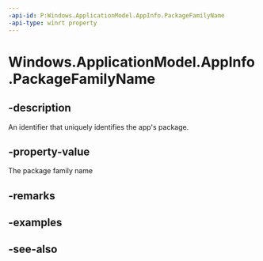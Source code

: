 ----api-id: P:Windows.ApplicationModel.AppInfo.PackageFamilyName
-api-type: winrt property
---<!-- Property syntaxpublic string PackageFamilyName { get; }--># Windows.ApplicationModel.AppInfo.PackageFamilyName## -descriptionAn identifier that uniquely identifies the app's package.## -property-valueThe package family name## -remarks## -examples## -see-also